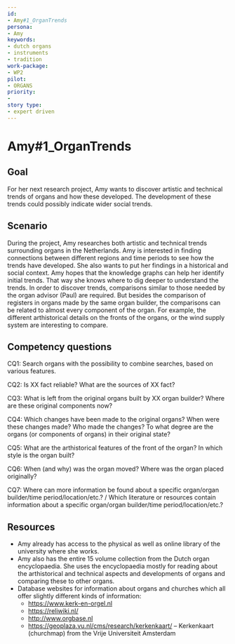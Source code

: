 ```yaml
---
id: 
- Amy#1_OrganTrends
persona: 
- Amy
keywords: 
- dutch organs
- instruments
- tradition
work-package:
- WP2
pilot:
- ORGANS
priority:
-
story type: 
- expert driven
---
```

# Amy#1_OrganTrends

## Goal 

For her next research project, Amy wants to discover artistic and technical trends of organs and how these developed. The development of these trends could possibly indicate wider social trends.

## Scenario  

During the project, Amy researches both artistic and technical trends surrounding organs in the Netherlands. Amy is interested in finding connections between different regions and time periods to see how the trends have developed. She also wants to put her findings in a historical and social context. Amy hopes that the knowledge graphs can help her identify initial trends. That way she knows where to dig deeper to understand the trends. In order to discover trends, comparisons similar to those needed by the organ advisor (Paul) are required. But besides the comparison of registers in organs made by the same organ builder, the comparisons can be related to almost every component of the organ. For example, the different arthistorical details on the fronts of the organs, or the wind supply system are interesting to compare.

## Competency questions 

CQ1: Search organs with the possibility to combine searches, based on various features.

CQ2: Is XX fact reliable? What are the sources of XX fact?

CQ3: What is left from the original organs built by XX organ builder? Where are these original components now?

CQ4: Which changes have been made to the original organs? When were these changes made? Who made the changes? To what degree are the organs (or components of organs) in their original state?

CQ5: What are the arthistorical features of the front of the organ? In which style is the organ built?

CQ6: When (and why) was the organ moved? Where was the organ placed originally?

CQ7: Where can more information be found about a specific organ/organ builder/time period/location/etc.? / Which literature or resources contain information about a specific organ/organ builder/time period/location/etc.?

## Resources

- Amy already has access to the physical as well as online library of the university where she works.
- Amy also has the entire 15 volume collection from the Dutch organ encyclopaedia. She uses the encyclopaedia mostly for reading about the arthistorical and technical aspects and developments of organs and comparing these to other organs.
- Database websites for information about organs and churches which all offer slightly different kinds of information:
  - https://www.kerk-en-orgel.nl 
  - https://reliwiki.nl/ 
  - http://www.orgbase.nl 
  - https://geoplaza.vu.nl/cms/research/kerkenkaart/ – Kerkenkaart (churchmap) from the Vrije Universiteit Amsterdam